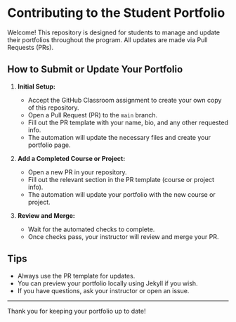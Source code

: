 # Contributing to the Student Portfolio

Welcome! This repository is designed for students to manage and update their portfolios throughout the program. All updates are made via Pull Requests (PRs).

## How to Submit or Update Your Portfolio

1. **Initial Setup:**
   - Accept the GitHub Classroom assignment to create your own copy of this repository.
   - Open a Pull Request (PR) to the `main` branch.
   - Fill out the PR template with your name, bio, and any other requested info.
   - The automation will update the necessary files and create your portfolio page.

2. **Add a Completed Course or Project:**
   - Open a new PR in your repository.
   - Fill out the relevant section in the PR template (course or project info).
   - The automation will update your portfolio with the new course or project.

3. **Review and Merge:**
   - Wait for the automated checks to complete.
   - Once checks pass, your instructor will review and merge your PR.

## Tips
- Always use the PR template for updates.
- You can preview your portfolio locally using Jekyll if you wish.
- If you have questions, ask your instructor or open an issue.

---

Thank you for keeping your portfolio up to date!